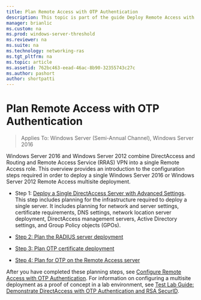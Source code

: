 ```yaml
---
title: Plan Remote Access with OTP Authentication
description: This topic is part of the guide Deploy Remote Access with OTP Authentication in Windows Server 2016.
manager: brianlic
ms.custom: na
ms.prod: windows-server-threshold
ms.reviewer: na
ms.suite: na
ms.technology: networking-ras
ms.tgt_pltfrm: na
ms.topic: article
ms.assetid: 762bc463-eead-46ac-8b90-32355743c27c
ms.author: pashort
author: shortpatti
---
```

# Plan Remote Access with OTP Authentication

>Applies To: Windows Server (Semi-Annual Channel), Windows Server 2016

 Windows Server 2016 and Windows Server 2012 combine DirectAccess and Routing and Remote Access Service (RRAS) VPN into a single Remote Access role. This overview provides an introduction to the configuration steps required in order to deploy a single  Windows Server 2016 or  Windows Server 2012  Remote Access multisite deployment.  
  
  
-  Step 1: [Deploy a Single DirectAccess Server with Advanced Settings](https://technet.microsoft.com/windows-server-docs/networking/remote-access/directaccess/single-server-advanced/deploy-a-single-directaccess-server-with-advanced-settings). This step includes planning for the infrastructure required to deploy a single server. It includes planning for network and server settings, certificate requirements, DNS settings, network location server deployment, DirectAccess management servers, Active Directory settings, and Group Policy objects (GPOs).  
  
-   [Step 2: Plan the RADIUS server deployment](Step-2-Plan-the-RADIUS-Server-Deployment.md)  
  
-   [Step 3: Plan OTP certificate deployment](Step-3-Plan-OTP-Certificate-Deployment.md)  
  
-   [Step 4: Plan for OTP on the Remote Access server](Step-4-Plan-for-OTP-on-the-Remote-Access-Server.md)  
  
After you have completed these planning steps, see [Configure Remote Access with OTP Authentication](https://technet.microsoft.com/windows-server-docs/networking/remote-access/ras/otp/configure/configure-ra-with-otp-authentication). For information on configuring a multisite deployment as a proof of concept in a lab environment, see [Test Lab Guide: Demonstrate DirectAccess with OTP Authentication and RSA SecurID](https://technet.microsoft.com/windows-server-docs/networking/remote-access/directaccess/tlg-otp-securid/test-lab-guide-demonstrate-directaccess-with-otp-authentication-and-rsa-securid).  
  


